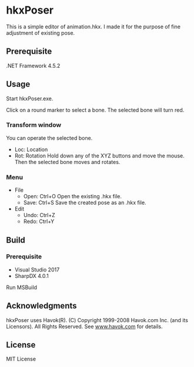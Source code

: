 # hkxPoser
This is a simple editor of animation.hkx. I made it for the purpose of fine adjustment of existing pose.

## Prerequisite
.NET Framework 4.5.2

## Usage
Start hkxPoser.exe.

Click on a round marker to select a bone.
The selected bone will turn red.

### Transform window
You can operate the selected bone.
- Loc: Location
- Rot: Rotation
Hold down any of the XYZ buttons and move the mouse.
Then the selected bone moves and rotates.

### Menu
- File
  - Open: Ctrl+O Open the existing .hkx file.
  - Save: Ctrl+S Save the created pose as an .hkx file.
- Edit
  - Undo: Ctrl+Z
  - Redo: Ctrl+Y

## Build

### Prerequisite
- Visual Studio 2017
- SharpDX 4.0.1

Run MSBuild

## Acknowledgments
hkxPoser uses Havok(R). (C) Copyright 1999-2008 Havok.com Inc. (and its Licensors). All Rights Reserved. See www.havok.com for details.

## License

MIT License
